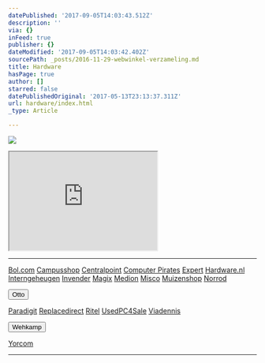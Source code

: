 ```yaml
---
datePublished: '2017-09-05T14:03:43.512Z'
description: ''
via: {}
inFeed: true
publisher: {}
dateModified: '2017-09-05T14:03:42.402Z'
sourcePath: _posts/2016-11-29-webwinkel-verzameling.md
title: Hardware
hasPage: true
author: []
starred: false
datePublishedOriginal: '2017-05-13T23:13:37.311Z'
url: hardware/index.html
_type: Article

---
```

![](https://the-grid-user-content.s3-us-west-2.amazonaws.com/ec19c922-42e0-4b92-ad52-af857f920e81.jpg)

<iframe src="https://the-grid.github.io/ed-userhtml/?g=eJy1lVlv2zAMx9_zKTwD9Vt8J20OpegubEB3PORhezJombWFSLIhM3D77SfbzS5kQIHFgCGJAkT-f6RBbl-9_fJm__3rO6ciJXez7WlDKHaz2RacyuADcyuiZh0EXdf5d1LkkIPPa-U6BKZEYm6WS9AHd7cVqnRaw_94kdcKDPlaBh8VlNgGusgzMR6pwtKIIuiEPqDUACo4BWh06TogrfcP-0_3Dh2pNgKk67T0JJG5nSioWkdh2DxuKhRlRb3hWCuvTYFmHW6soAB2zj9AOLaFMMh7aZOQgI0wfw4xJQ1xnwwUaBd-QONrpOCWs2ixTEMPVLNR7CZaxDerwQAWJcn1MhoMw4btyCarJT42Btt28nJa12g0EPbiyCaAiK3CNIvibOTNnoGv4vfTwP5ScEnWzTnYHIHmYpDWHwfYaLmK02wZhWly_RfyNLwnERejPV_YHHlFsi_rVBij_xdixL9jxC_AaK2sxgrSaBpTlwaUAqtR9h004FLww7jeNizyiB2N9FqWJlHoPbD9t3vPXrDez1VyZ39d-42Mw3tPg0L2upbzz1h0mE-UIevfBvv_Qi9-ZuhspTlq28JkUws9WU---HSxKDZBxZOdmsE4PX8AeG97Pg" height="200" style=""></iframe>

---

[Bol.com][0]
[Campusshop][1]
[Centralpoint][2]
[Computer Pirates][3]
[Expert][4]
[Hardware.nl][5]
[Interngeheugen][6]
[Invender][7]
[Magix][8]
[Medion][9]
[Misco][10]
[Muizenshop][7]
[Norrod][11]

<button data-role="cta" style="">Otto</button>

[Paradigit][12]
[Replacedirect][13]
[Ritel][14]
[UsedPC4Sale][15]
[Viadennis][16]

<button data-role="cta" style="">Wehkamp</button>

[Yorcom][17]

---



[0]: https://partnerprogramma.bol.com/click/click?p=1&t=url&s=4310&f=TXL&url=http%3A%2F%2Fwww.bol.com&name=Bol-Nedweb
[1]: http://www.campusshop.nl/tt/index.aspx?tt=23397_12_133761_Campusshop&r=%2F
[2]: http://www.centralpoint.nl/tracker/index.php?tt=534_12_133761_Ned-Web&r=%2F
[3]: http://www.computerpirates.com/tradetracker/?tt=181_12_133761_ComputerPirates&r=%2F
[4]: http://tc.tradetracker.net/?c=5515&m=12&a=133761&u=%2F
[5]: http://www.hardware.nl/tt/?tt=541_12_133761_Hardware.nl&r=%2F
[6]: http://www.interngeheugen.com/tt/?tt=2902_12_133761_Interngeheugen&r=%2F
[7]: http://www.invender.nl/ttiv/index.php?tt=352_12_133761_Invender&r=%2F
[8]: http://www.magix.com/ap/tradetracker/?tt=2074_12_133761_Magix&r=%2F
[9]: http://tc.tradetracker.net/?c=3452&m=12&a=133761
[10]: http://tc.tradetracker.net/?c=5917&m=12&a=133761&r=Rapportagened.webw&u=%2F
[11]: http://www.norrod.nl/tt/index.aspx?tt=23396_12_133761_Norrod&r=%2F
[12]: http://www.paradigit.nl/tt/index.aspx?tt=5043_12_133761_Paradigit&r=%2F
[13]: http://www.replacedirect.nl/page/startExternal/?tt=4825_12_133761_Rapportagened.webw&r=%2F
[14]: http://www.ritel.nl/telecom/?tt=668_12_133761_Ritel&r=%2F
[15]: http://tc.tradetracker.net/?c=20400&m=12&a=133761&r=UsedPC4sale&u=%2F
[16]: http://www.viadennis.nl/computer/?tt=15804_12_133761_Viadennis&r=%2F
[17]: http://www.yorcom.nl/shopping/?tt=4837_12_133761_Rapportagened.webw&r=%2F